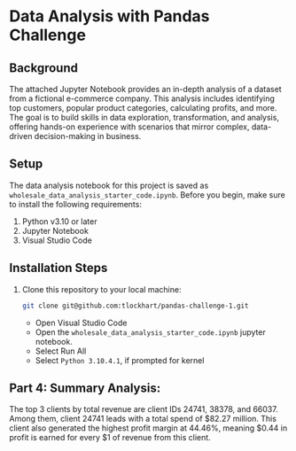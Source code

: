 # Data Analysis with Pandas Challenge

## Background
The attached Jupyter Notebook provides an in-depth analysis of a dataset from a fictional e-commerce company. This analysis includes identifying top customers, popular product categories, calculating profits, and more. The goal is to build skills in data exploration, transformation, and analysis, offering hands-on experience with scenarios that mirror complex, data-driven decision-making in business.


## Setup
The data analysis notebook for this project is saved as `wholesale_data_analysis_starter_code.ipynb`. Before you begin, make sure to install the following requirements:

1. Python v3.10 or later
2. Jupyter Notebook
3. Visual Studio Code

## Installation Steps
1. Clone this repository to your local machine:

   ```bash
   git clone git@github.com:tlockhart/pandas-challenge-1.git 
   ```

   - Open Visual Studio Code
   - Open the `wholesale_data_analysis_starter_code.ipynb` jupyter notebook.
   - Select Run All
   - Select `Python 3.10.4.1`, if prompted for kernel

## Part 4: Summary Analysis:
The top 3 clients by total revenue are client IDs 24741, 38378, and 66037. Among them, client 24741 leads with a total spend of $82.27 million. This client also generated the highest profit margin at 44.46%, meaning $0.44 in profit is earned for every $1 of revenue from this client.
